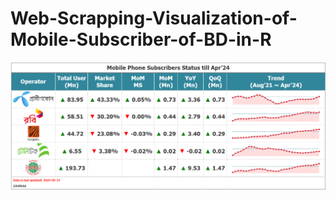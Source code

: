 # Web-Scrapping-Visualization-of-Mobile-Subscriber-of-BD-in-R
![BD_CMS](https://github.com/forhad-ds/Web-Scrapping-Visualization-of-Mobile-Subscriber-of-BD-in-R/blob/main/Image/CMS_2024-05-27.png)
